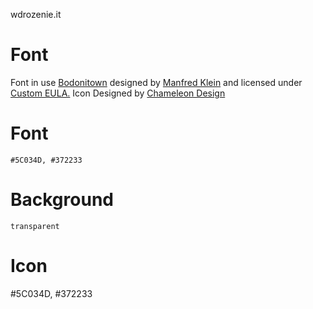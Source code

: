 wdrozenie.it

# Font


Font in use <a target="_blank" href="https://www.fontsquirrel.com/fonts/Bodonitown">Bodonitown</a> designed by
<a target="_blank" href="http://manfred-klein.ina-mar.com/">Manfred Klein</a>
and licensed under
<a target="_blank" href="https://www.fontsquirrel.com/license/Bodonitown">Custom EULA.</a>
  Icon Designed by
  <a target="_blank" href="https://thenounproject.com/Chamedesign">Chameleon Design</a>


# Font

    #5C034D, #372233


# Background
    
    transparent

# Icon
  
  #5C034D, #372233
  
  

